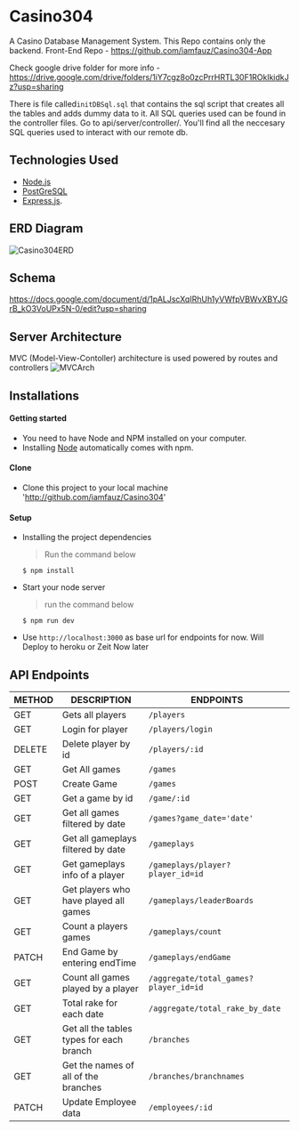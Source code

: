 # Casino304
A Casino Database Management System. This Repo contains only the backend.
Front-End Repo - https://github.com/iamfauz/Casino304-App

Check google drive folder for more info - https://drive.google.com/drive/folders/1iY7cgz8o0zcPrrHRTL30F1ROklkidkJz?usp=sharing


There is file called`initDBSql.sql` that contains the sql script that creates all the tables and adds dummy data to it. 
All SQL queries used can be found in the controller files. Go to api/server/controller/. You'll find all the neccesary SQL queries used to interact with our remote db.

## Technologies Used

[node]: (https://nodejs.org)

- [Node.js](node)
- [PostGreSQL](node)
- [Express.js](https://expressjs.com).

## ERD Diagram
![Casino304ERD](https://user-images.githubusercontent.com/20114242/130533754-0c719983-64e4-488f-bc94-f537815239f9.png)

## Schema
https://docs.google.com/document/d/1pALJscXqIRhUh1yVWfpVBWvXBYJGrB_kO3VoUPx5N-0/edit?usp=sharing

## Server Architecture

MVC (Model-View-Contoller) architecture is used powered by routes and controllers
![MVCArch](https://user-images.githubusercontent.com/20114242/130534863-bb9f9422-fb33-48e9-8adb-31a6e90667ad.PNG)

## Installations

#### Getting started

- You need to have Node and NPM installed on your computer.
- Installing [Node](node) automatically comes with npm.

#### Clone

- Clone this project to your local machine 'http://github.com/iamfauz/Casino304'

#### Setup

- Installing the project dependencies
  > Run the command below
  ```shell
  $ npm install
  ```
- Start your node server
  > run the command below
  ```shell
  $ npm run dev
  ```
- Use `http://localhost:3000` as base url for endpoints for now. Will Deploy to heroku or Zeit Now later



## API Endpoints

| METHOD | DESCRIPTION                             | ENDPOINTS                                |  
| ------ | --------------------------------------- | ---------------------------------------- |               
|  GET   | Gets all players                        | `/players`                               |               
|  GET   | Login for player                        | `/players/login`                         | 
|  DELETE| Delete player by id                     | `/players/:id`                           |            
|  GET   | Get All games                           | `/games`                                 |
|  POST  | Create Game                             | `/games`                                 |
|  GET   | Get a game by id                        | `/game/:id`                              |
|  GET   | Get all games filtered by date          | `/games?game_date='date'`                |
|  GET   | Get all gameplays filtered by date      | `/gameplays`                             |
|  GET   | Get gameplays info of a player          | `/gameplays/player?player_id=id`         |
|  GET   | Get players who have played all games   | `/gameplays/leaderBoards`                |
|  GET   | Count a players games                   | `/gameplays/count`                       |
|  PATCH | End Game by entering endTime            | `/gameplays/endGame`                     |
|  GET   | Count all games played by a player      | `/aggregate/total_games?player_id=id`    |
|  GET   | Total rake for each date                | `/aggregate/total_rake_by_date`          |
|  GET   | Get all the tables types for each branch| `/branches`                              |
|  GET   | Get the names of all of the branches    | `/branches/branchnames`                  |
|  PATCH | Update Employee data                    | `/employees/:id`                         |

                                                     


